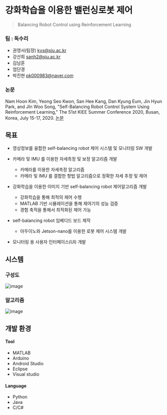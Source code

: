 # 강화학습을 이용한 밸런싱로봇 제어 
> Balancing Robot Control using Reinforcement Learning


### 팀 : 독수리
  - 권영서(팀장)     kys@sju.ac.kr
- 강산희           sanh2@sju.ac.kr
- 김남훈
- 엄단경
- 박진현  pk000983@naver.com

### 논문
Nam Hoon Kim, Yeong Seo Kwon, San Hee Kang, Dan Kyung Eum, Jin Hyun Park, and JIn Woo Song, "Self-Balancing Robot Control System Using Reinforcement Learning," The 51st KIEE Summer Conference 2020, Busan, Korea, July 15-17, 2020. [논문](https://www.dbpia.co.kr/journal/articleDetail?nodeId=NODE10440108)  


## 목표

- 영상정보를 융합한 self-balancing robot 제어 시스템 및 모니터링 SW 개발

- 카메라 및 IMU 를 이용한 자세측정 및 보정 알고리즘 개발
  - 카메라를 이용한 자세측정 알고리즘
  - 카메라 및 IMU 를 결합한 항법 알고리즘으로 정확한 자세 추정 및 제어

- 강화학습을 이용한 이미지 기반 self-balancing robot 제어알고리즘 개발
  - 강화학습을 통해 최적의 제어 수행
  - MATLAB 기반 시뮬레이션을 통해 제어기의 성능 검증
  - 경험 축적을 통해서 최적화된 제어 가능

- self-balancing robot 임베디드 보드 제작
  - 아두이노와 Jetson-nano를 이용한 로봇 제어 시스템 개발

- 모니터링 용 사용자 인터페이스(UI) 개발

## 시스템
### 구성도
![image](https://user-images.githubusercontent.com/46476876/107905422-e9e56c80-6f91-11eb-9b4f-04bda8ef0fc2.png)   
### 알고리즘
![image](https://user-images.githubusercontent.com/46476876/107905471-0c778580-6f92-11eb-8310-12275bba1373.png)   

## 개발 환경
#### Tool
- MATLAB
- Arduino
- Android Studio
- Eclipse
- Visual studio
#### Language
- Python
- Java
- C/C#



